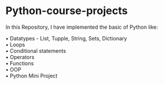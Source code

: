 # Python-course-projects

 In this Repository, I have implemented the basic of Python like:<br/>
 
•	Datatypes - List, Tupple, String, Sets, Dictionary<br/>
•	Loops<br/>
•	Conditional statements<br/>
•	Operators<br/>
•	Functions<br/>
•	OOP<br/>
•	Python Mini Project<br/>
